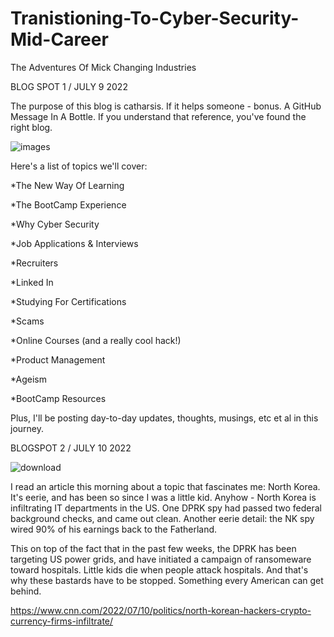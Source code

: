 # Tranistioning-To-Cyber-Security-Mid-Career
The Adventures Of Mick Changing Industries


BLOG SPOT 1 / JULY 9 2022

The purpose of this blog is catharsis. If it helps someone - bonus. A GitHub Message In A Bottle. If you understand that reference, you've found the right blog.



![images](https://user-images.githubusercontent.com/99157857/178129435-43defcec-8ee1-4284-9ada-1cc5e5338b0b.jpg)


Here's a list of topics we'll cover:



  *The New Way Of Learning

  *The BootCamp Experience

  *Why Cyber Security

  *Job Applications & Interviews

  *Recruiters

  *Linked In

  *Studying For Certifications

  *Scams

  *Online Courses (and a really cool hack!)

  *Product Management

  *Ageism 

  *BootCamp Resources








Plus, I'll be posting day-to-day updates, thoughts, musings, etc et al in this journey. 



BLOGSPOT 2 / JULY 10 2022


 ![download](https://user-images.githubusercontent.com/99157857/178163629-4dc7d589-71ba-4d8d-8461-9725bad0ebe7.jpg)
 
 I read an article this morning about a topic that fascinates me: North Korea. It's eerie, and has been so since I was a little kid. 
Anyhow - North Korea is infiltrating IT departments in the US. One DPRK spy had passed two federal background checks, and came out clean. Another eerie detail: the NK spy wired 90% of his earnings back to the Fatherland.

This on top of the fact that in the past few weeks, the DPRK has been targeting US power grids, and have initiated a campaign of ransomeware toward hospitals. Little kids die when people attack hospitals. And that's why these bastards have to be stopped.
Something every American can get behind.
    

https://www.cnn.com/2022/07/10/politics/north-korean-hackers-crypto-currency-firms-infiltrate/







  
  
  
